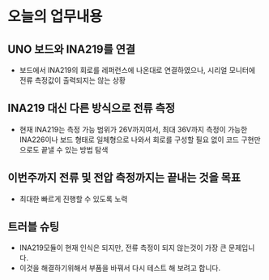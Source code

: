 # 오늘의 업무내용

## UNO 보드와 INA219를 연결
- 보드에서 INA219의 회로를 레퍼런스에 나온대로 연결하였으나, 시리얼 모니터에 전류 측정값이 출력되지는 않는 상황

## INA219 대신 다른 방식으로 전류 측정
- 현재 INA219는 측정 가능 범위가 26V까지여서, 최대 36V까지 측정이 가능한 INA226이나 보드 형태로 일체형으로 나와서 회로를 구성할 필요 없이 코드 구현만으로도 끝낼 수 있는 방법 탐색

## 이번주까지 전류 및 전압 측정까지는 끝내는 것을 목표
- 최대한 빠르게 진행할 수 있도록 노력

## 트러블 슈팅
- INA219모듈이 현재 인식은 되지만, 전류 측정이 되지 않는것이 가장 큰 문제입니다.
- 이것을 해결하기위해서 부품을 바꿔서 다시 테스트 해 보려고 합니다.
